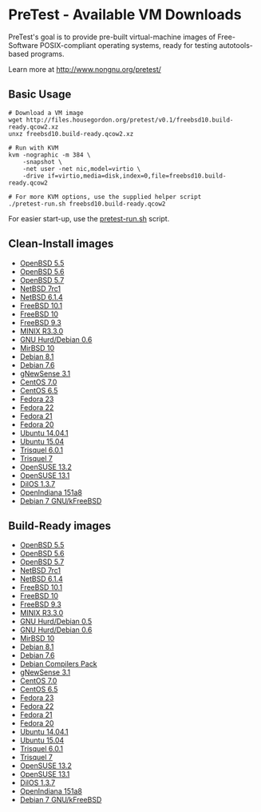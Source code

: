# PreTest - Available VM Downloads

PreTest's goal is to provide pre-built virtual-machine images of Free-Software POSIX-compliant operating systems, ready for testing autotools-based programs.

Learn more at <http://www.nongnu.org/pretest/>

## Basic Usage

    # Download a VM image
    wget http://files.housegordon.org/pretest/v0.1/freebsd10.build-ready.qcow2.xz
    unxz freebsd10.build-ready.qcow2.xz

    # Run with KVM
    kvm -nographic -m 384 \
        -snapshot \
        -net user -net nic,model=virtio \
        -drive if=virtio,media=disk,index=0,file=freebsd10.build-ready.qcow2

    # For more KVM options, use the supplied helper script
    ./pretest-run.sh freebsd10.build-ready.qcow2

For easier start-up, use the [pretest-run.sh](http://git.savannah.gnu.org/cgit/pretest.git/tree/pretest-run.sh) script.

## Clean-Install images

* [OpenBSD 5.5](http://files.housegordon.org/pretest/v0.1/openbsd55.clean-install.qcow2.xz)
* [OpenBSD 5.6](http://files.housegordon.org/pretest/v0.1/openbsd56.clean-install.qcow2.xz)
* [OpenBSD 5.7](http://files.housegordon.org/pretest/v0.1/openbsd57.clean-install.qcow2.xz)
* [NetBSD 7rc1](http://files.housegordon.org/pretest/v0.1/netbsd7rc1.clean-install.qcow2.xz)
* [NetBSD 6.1.4](http://files.housegordon.org/pretest/v0.1/netbsd614.clean-install.qcow2.xz)
* [FreeBSD 10.1](http://files.housegordon.org/pretest/v0.1/freebsd101.clean-install.qcow2.xz)
* [FreeBSD 10](http://files.housegordon.org/pretest/v0.1/freebsd10.clean-install.qcow2.xz)
* [FreeBSD 9.3](http://files.housegordon.org/pretest/v0.1/freebsd93.clean-install.qcow2.xz)
* [MINIX R3.3.0](http://files.housegordon.org/pretest/v0.1/minixR330.clean-install.qcow2.xz)
* [GNU Hurd/Debian 0.6](http://files.housegordon.org/pretest/v0.1/hurd06.clean-install.qcow2.xz)
* [MirBSD 10](http://files.housegordon.org/pretest/v0.1/mirbsd10.clean-install.qcow2.xz)
* [Debian 8.1](http://files.housegordon.org/pretest/v0.1/debian81.clean-install.qcow2.xz)
* [Debian 7.6](http://files.housegordon.org/pretest/v0.1/debian76.clean-install.qcow2.xz)
* [gNewSense 3.1](http://files.housegordon.org/pretest/v0.1/gnewsense31.clean-install.qcow2.xz)
* [CentOS 7.0](http://files.housegordon.org/pretest/v0.1/centos7.clean-install.qcow2.xz)
* [CentOS 6.5](http://files.housegordon.org/pretest/v0.1/centos6.5.clean-install.qcow2.xz)
* [Fedora 23](http://files.housegordon.org/pretest/v0.1/fedora23.clean-install.qcow2.xz)
* [Fedora 22](http://files.housegordon.org/pretest/v0.1/fedora22.clean-install.qcow2.xz)
* [Fedora 21](http://files.housegordon.org/pretest/v0.1/fedora21.clean-install.qcow2.xz)
* [Fedora 20](http://files.housegordon.org/pretest/v0.1/fedora20.clean-install.qcow2.xz)
* [Ubuntu 14.04.1](http://files.housegordon.org/pretest/v0.1/ubuntu14.clean-install.qcow2.xz)
* [Ubuntu 15.04](http://files.housegordon.org/pretest/v0.1/ubuntu15.clean-install.qcow2.xz)
* [Trisquel 6.0.1](http://files.housegordon.org/pretest/v0.1/trisquel601.clean-install.qcow2.xz)
* [Trisquel 7](http://files.housegordon.org/pretest/v0.1/trisquel7.clean-install.qcow2.xz)
* [OpenSUSE 13.2](http://files.housegordon.org/pretest/v0.1/opensuse132.clean-install.qcow2.xz)
* [OpenSUSE 13.1](http://files.housegordon.org/pretest/v0.1/opensuse131.clean-install.qcow2.xz)
* [DilOS 1.3.7](http://files.housegordon.org/pretest/v0.1/dilos137.clean-install.qcow2.xz)
* [OpenIndiana 151a8](http://files.housegordon.org/pretest/v0.1/openindiana151a8.clean-install.qcow2.xz)
* [Debian 7 GNU/kFreeBSD](http://files.housegordon.org/pretest/v0.1/debian7-kfreebsd.clean-install.qcow2.xz)

## Build-Ready images

* [OpenBSD 5.5](http://files.housegordon.org/pretest/v0.1/openbsd55.build-ready.qcow2.xz)
* [OpenBSD 5.6](http://files.housegordon.org/pretest/v0.1/openbsd56.build-ready.qcow2.xz)
* [OpenBSD 5.7](http://files.housegordon.org/pretest/v0.1/openbsd57.build-ready.qcow2.xz)
* [NetBSD 7rc1](http://files.housegordon.org/pretest/v0.1/netbsd7rc1.build-ready.qcow2.xz)
* [NetBSD 6.1.4](http://files.housegordon.org/pretest/v0.1/netbsd614.build-ready.qcow2.xz)
* [FreeBSD 10.1](http://files.housegordon.org/pretest/v0.1/freebsd101.build-ready.qcow2.xz)
* [FreeBSD 10](http://files.housegordon.org/pretest/v0.1/freebsd10.build-ready.qcow2.xz)
* [FreeBSD 9.3](http://files.housegordon.org/pretest/v0.1/freebsd93.build-ready.qcow2.xz)
* [MINIX R3.3.0](http://files.housegordon.org/pretest/v0.1/minixR330.build-ready.qcow2.xz)
* [GNU Hurd/Debian 0.5](http://files.housegordon.org/pretest/v0.1/hurd.build-ready.qcow2.xz)
* [GNU Hurd/Debian 0.6](http://files.housegordon.org/pretest/v0.1/hurd06.build-ready.qcow2.xz)
* [MirBSD 10](http://files.housegordon.org/pretest/v0.1/mirbsd10.build-ready.qcow2.xz)
* [Debian 8.1](http://files.housegordon.org/pretest/v0.1/debian81.build-ready.qcow2.xz)
* [Debian 7.6](http://files.housegordon.org/pretest/v0.1/debian76.build-ready.qcow2.xz)
* [Debian Compilers Pack](http://files.housegordon.org/pretest/v0.1/debian76.compilers-pack.qcow2.xz)
* [gNewSense 3.1](http://files.housegordon.org/pretest/v0.1/gnewsense31.build-ready.qcow2.xz)
* [CentOS 7.0](http://files.housegordon.org/pretest/v0.1/centos7.build-ready.qcow2.xz)
* [CentOS 6.5](http://files.housegordon.org/pretest/v0.1/centos6.5.build-ready.qcow2.xz)
* [Fedora 23](http://files.housegordon.org/pretest/v0.1/fedora23.build-ready.qcow2.xz)
* [Fedora 22](http://files.housegordon.org/pretest/v0.1/fedora22.build-ready.qcow2.xz)
* [Fedora 21](http://files.housegordon.org/pretest/v0.1/fedora21.build-ready.qcow2.xz)
* [Fedora 20](http://files.housegordon.org/pretest/v0.1/fedora20.build-ready.qcow2.xz)
* [Ubuntu 14.04.1](http://files.housegordon.org/pretest/v0.1/ubuntu14.build-ready.qcow2.xz)
* [Ubuntu 15.04](http://files.housegordon.org/pretest/v0.1/ubuntu15.build-ready.qcow2.xz)
* [Trisquel 6.0.1](http://files.housegordon.org/pretest/v0.1/trisquel601.build-ready.qcow2.xz)
* [Trisquel 7](http://files.housegordon.org/pretest/v0.1/trisquel7.build-ready.qcow2.xz)
* [OpenSUSE 13.2](http://files.housegordon.org/pretest/v0.1/opensuse132.build-ready.qcow2.xz)
* [OpenSUSE 13.1](http://files.housegordon.org/pretest/v0.1/opensuse131.build-ready.qcow2.xz)
* [DilOS 1.3.7](http://files.housegordon.org/pretest/v0.1/dilos137.build-ready.qcow2.xz)
* [OpenIndiana 151a8](http://files.housegordon.org/pretest/v0.1/openindiana151a8.build-ready.qcow2.xz)
* [Debian 7 GNU/kFreeBSD](http://files.housegordon.org/pretest/v0.1/debian7-kfreebsd.build-ready.qcow2.xz)
